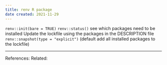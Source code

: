 ```yaml
---
title: renv R package
date created: 2021-11-29
---
```


`renv::init(bare = TRUE)`
`renv::status()` see which packages need to be installed
Update the lockfile using the packages in the DESCRIPTION file `renv::snapshot(type = "explicit")` (default add all installed packages to the lockfile)

---
References: 
Related: 
